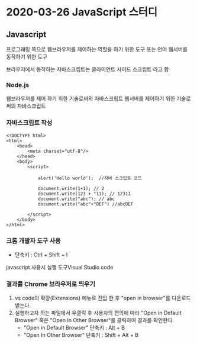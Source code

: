 # 2020-03-26 JavaScript 스터디

## Javascript
프로그래밍 쪽으로 웹브라우저를 제어하는 역할을 하기 위한 도구 또는 언어
웹서버를 동작하기 위한 도구 

브라우저에서 동작하는 자바스크립트는 클라이언트 사이드 스크립트 라고 함

### Node.js
웹브라우저를 제어 하기 위한 기술로써의 자바스크립트
웹서버를 제어하기 위한 기술로써의 자바스크립트

### 자바스크립트 작성

    <!DOCTYPE html>
    <html>
        <head>
            <meta charset="utf-8"/>
        </head>
        <body>
            <script>

                alert('Hello world');  //자바 스크립트 코드

                document.write(1+1); // 2 
                document.write(123 + "11); // 12311
                document.write("abc"); // abc
                document.write("abc"+"DEF") //abcDEF

            </script>
        </body>
    </html>


### 크롬 개발자 도구 사용
* 단축키 : Ctrl + Shift + I



javascript 사용시 실행 도구Visual Studio code 



### 결과를 Chrome 브라우저로 띄우기
1. vs code의 확장(Extensions) 메뉴로 진입 한 후 "open in browser"를 다운로드 받는다.
2. 실행하고자 하는 파일에서 우클릭 후 사용자의 편의에 따라 "Open in Default Browser" 혹은 "Open In Other Browser"를 클릭하여 결과를 확인한다.
    - "Open in Default Browser" 단축키 : Alt + B
    - "Open In Other Browser" 단축키 : Shift + Alt + B






